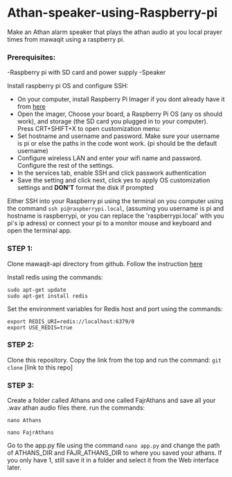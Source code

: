 # Athan-speaker-using-Raspberry-pi
Make an Athan alarm speaker that plays the athan audio at you local prayer times from mawaqit using a raspberry pi.

### Prerequisites: 
 -Raspberry pi with SD card and power supply
 -Speaker

Install raspberry pi OS and configure SSH:
 - On your computer, install Raspberry Pi Imager if you dont already have it from [here](https://www.raspberrypi.com/software/)
 - Open the imager, Choose your board, a Raspberry Pi OS (any os should work), and storage (the SD card you plugged in to your computer).
Press CRT+SHIFT+X to open customization menu: 
 - Set hostname and username and password. Make sure your username is pi or else the paths in the code wont work. (pi should be the default username)
 - Configure wireless LAN and enter your wifi name and password. Configure the rest of the settings.
 - In the services tab, enable SSH and click passwork authentication
 - Save the setting and click next, click yes to apply OS customization settings and **DON'T** format the disk if prompted

Either SSH into your Raspberry pi using the terminal on you computer using the command `ssh pi@raspberrypi.local`, (assuming you username is pi and hostname is raspberrypi, or you can replace the 'raspberrypi.local' with you pi's ip adress) or connect your pi to a monitor mouse and keyboard and open the terminal app.


### STEP 1:
Clone mawaqit-api directory from github. Follow the instruction [here](https://mrsofiane.me/mawaqit-api/#/docs/installation)

Install redis using the commands:
```
sudo apt-get update
sudo apt-get install redis
```
Set the environment variables for Redis host and port using the commands:
```
export REDIS_URI=redis://localhost:6379/0
export USE_REDIS=true
```


### STEP 2:
Clone this repository. Copy the link from the top and run the command: 
  `git clone` [link to this repo]

### STEP 3:
Create a folder called Athans and one called FajrAthans and save all your .wav athan audio files there.
run the commands:
```
nano Athans
```
```
nano FajrAthans
```
Go to the app.py file using the command `nano app.py` and change the path of ATHANS_DIR and FAJR_ATHANS_DIR to where you saved your athans. If you only have 1, still save it in a folder and select it from the Web interface later.





